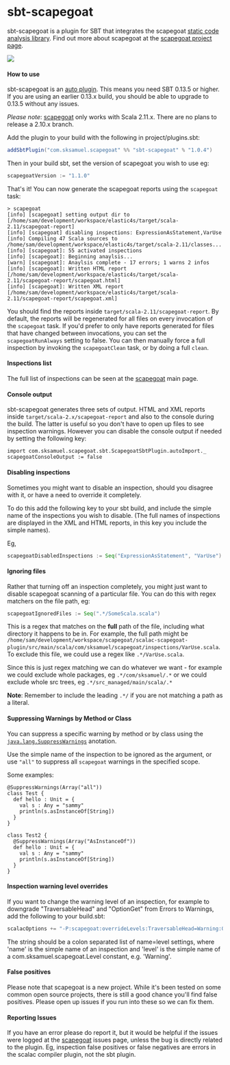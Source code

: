 sbt-scapegoat
=============

sbt-scapegoat is a plugin for SBT that integrates the scapegoat [static code analysis library](http://en.wikipedia.org/wiki/Static_program_analysis). Find out more about scapegoat at the [scapegoat project page](https://github.com/sksamuel/scapegoat).

[<img src="https://img.shields.io/maven-central/v/com.sksamuel.scapegoat/sbt-scapegoat.svg?label=latest%20release"/>](http://search.maven.org/#search%7Cga%7C1%7Ca%3A%22sbt-scapegoat%22)

#### How to use

sbt-scapegoat is an [auto plugin](https://typesafe.com/blog/preview-of-upcoming-sbt-10-features-read-about-the-new-plugins). This means you need SBT 0.13.5 or higher. If you are using an earlier 0.13.x build, you should be able to upgrade to 0.13.5 without any issues.

*Please note*: [scapegoat](https://github.com/sksamuel/scapegoat) only works with Scala 2.11.x. There are no plans to release a 2.10.x branch.

Add the plugin to your build with the following in project/plugins.sbt:

```scala
addSbtPlugin("com.sksamuel.scapegoat" %% "sbt-scapegoat" % "1.0.4")
```

Then in your build sbt, set the version of scapegoat you wish to use eg:

```scala
scapegoatVersion := "1.1.0"
```

That's it! You can now generate the scapegoat reports using the `scapegoat`
task:

```
> scapegoat
[info] [scapegoat] setting output dir to [/home/sam/development/workspace/elastic4s/target/scala-2.11/scapegoat-report]
[info] [scapegoat] disabling inspections: ExpressionAsStatement,VarUse
[info] Compiling 47 Scala sources to /home/sam/development/workspace/elastic4s/target/scala-2.11/classes...
[info] [scapegoat]: 55 activated inspections
[info] [scapegoat]: Beginning anaylsis...
[warn] [scapegoat]: Anaylsis complete - 17 errors; 1 warns 2 infos
[info] [scapegoat]: Written HTML report [/home/sam/development/workspace/elastic4s/target/scala-2.11/scapegoat-report/scapegoat.html]
[info] [scapegoat]: Written XML report [/home/sam/development/workspace/elastic4s/target/scala-2.11/scapegoat-report/scapegoat.xml]
```

You should find the reports inside `target/scala-2.11/scapegoat-report`. By default, the reports will be regenerated for all files on every invocation of the `scapegoat` task. If you'd prefer to only have reports generated for files that have changed between invocations, you can set the `scapegoatRunAlways` setting to false. You can then manually force a full inspection by invoking the `scapegoatClean` task, or by doing a full `clean`.


#### Inspections list

The full list of inspections can be seen at the [scapegoat](https://github.com/sksamuel/scapegoat) main page.

#### Console output

sbt-scapegoat generates three sets of output. HTML and XML reports inside `target/scala-2.x/scapegoat-report` and also to the console during the build. The latter is useful so you don't have to open up files to see inspection warnings. However you can disable the console output if needed by setting the following key:

`import com.sksamuel.scapegoat.sbt.ScapegoatSbtPlugin.autoImport._`
`scapegoatConsoleOutput := false`

#### Disabling inspections

Sometimes you might want to disable an inspection, should you disagree with it, or have a need to override it completely.

To do this add the following key to your sbt build, and include the simple name of the inspections you wish to disable. (The full names of inspections are displayed in the XML and HTML reports, in this key you include the simple names).

Eg,

```scala
scapegoatDisabledInspections := Seq("ExpressionAsStatement", "VarUse")
```

#### Ignoring files

Rather that turning off an inspection completely, you might just want to disable scapegoat scanning of a particular file. You can do this with regex matchers on the file path, eg:

```scala
scapegoatIgnoredFiles := Seq(".*/SomeScala.scala")
```

This is a regex that matches on the **full** path of the file, including what directory it happens to be in. For example, the full path might be `/home/sam/development/workspace/scapegoat/scalac-scapegoat-plugin/src/main/scala/com/sksamuel/scapegoat/inspections/VarUse.scala`. To exclude this file, we could use a regex like `.*/VarUse.scala`.

Since this is just regex matching we can do whatever we want - for example we could exclude whole packages, eg `.*/com/sksamuel/.*` or we could exclude whole src trees, eg `.*/src_managed/main/scala/.*`

**Note**: Remember to include the leading `.*/` if you are not matching a path as a literal.

#### Suppressing Warnings by Method or Class

You can suppress a specific warning by method or by class using the [`java.lang.SuppressWarnings`](http://docs.oracle.com/javase/7/docs/api/java/lang/SuppressWarnings.html) anotation.

Use the simple name of the inspection to be ignored as the argument, or use `"all"` to suppress all `scapegoat` warnings in the specified scope.

Some examples:
```
@SuppressWarnings(Array("all"))
class Test {
  def hello : Unit = {
    val s : Any = "sammy"
    println(s.asInstanceOf[String])
  }
} 

class Test2 {
  @SuppressWarnings(Array("AsInstanceOf"))
  def hello : Unit = {
    val s : Any = "sammy"
    println(s.asInstanceOf[String])
  }
} 
```

#### Inspection warning level overrides

If you want to change the warning level of an inspection, for example to downgrade "TraversableHead" and "OptionGet" from Errors to Warnings, add the following to your build.sbt:

```scala
scalacOptions += "-P:scapegoat:overrideLevels:TraversableHead=Warning:OptionGet=Warning",
```

The string should be a colon separated list of name=level settings, where 'name' is the simple name of an inspection and 'level' is the simple name of a com.sksamuel.scapegoat.Level constant, e.g. 'Warning'.

#### False positives

Please note that scapegoat is a new project. While it's been tested on some common open source projects, there is still a good chance you'll find false positives. Please open up issues if you run into these so we can fix them.

#### Reporting Issues

If you have an error please do report it, but it would be helpful if the issues were logged at the [scapegoat](https://github.com/sksamuel/scapegoat) issues page, unless the bug is directly related to the plugin. Eg, inspection false positives or false negatives are errors in the scalac compiler plugin, not the sbt plugin.
